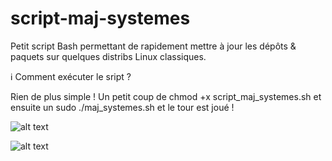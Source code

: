 # script-maj-systemes
Petit script Bash permettant de rapidement mettre à jour les dépôts &amp; paquets sur quelques distribs Linux classiques.

ℹ️ Comment exécuter le sript ?

Rien de plus simple ! Un petit coup de chmod +x script_maj_systemes.sh et ensuite un sudo ./maj_systemes.sh et le tour est joué !

![alt text](https://i.imgur.com/RL5Iopf.png)

![alt text](https://i.imgur.com/F2hlfjU.png)


